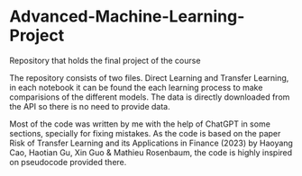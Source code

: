 # Advanced-Machine-Learning-Project
Repository that holds the final project of the course

The repository consists of two files. Direct Learning and Transfer Learning, in each notebook it can be found the each learning process to make comparisions of the different models.
The data is directly downloaded from the API so there is no need to provide data. 

Most of the code was written by me with the help of ChatGPT in some sections, specially for fixing mistakes. As the code is based on the paper Risk of Transfer Learning and its Applications in Finance (2023) by Haoyang Cao, Haotian Gu, Xin Guo & Mathieu Rosenbaum, the code is highly inspired on pseudocode provided there.
